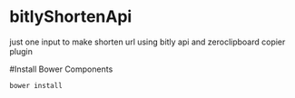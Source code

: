 bitlyShortenApi
===============

just one input to make shorten url using bitly api and zeroclipboard copier plugin


#Install Bower Components

    bower install
